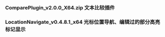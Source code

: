 ### ComparePlugin_v2.0.0_X64.zip          文本比较插件
### LocationNavigate_v0.4.8.1_x64         光标位置导航、编辑过的部分高亮标记显示
